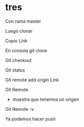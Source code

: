 # tres
Con rama master

Luego clonar

Copio Link

En consola 
git clone 

Git checkout

Git status

Git remote add origin Link

Git Remote 
- muestra que tenemos un origen 

Git Remote -v

Ya podemos hacer push
